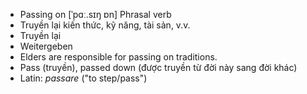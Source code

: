 - Passing on [ˈpɑː.sɪŋ ɒn] Phrasal verb  
- Truyền lại kiến thức, kỹ năng, tài sản, v.v.  
- Truyền lại  
- Weitergeben  
- Elders are responsible for passing on traditions.  
- Pass (truyền), passed down (được truyền từ đời này sang đời khác)  
- Latin: *passare* ("to step/pass")